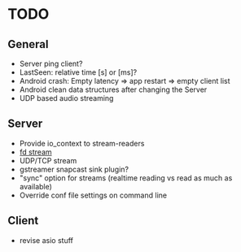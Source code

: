 TODO
====

General
-------

- Server ping client?
- LastSeen: relative time [s] or [ms]?
- Android crash: Empty latency => app restart => empty client list
- Android clean data structures after changing the Server
- UDP based audio streaming

Server
------

- Provide io_context to stream-readers
- [fd stream](https://gstreamer.freedesktop.org/data/doc/gstreamer/head/gstreamer-plugins/html/gstreamer-plugins-fdsink.html)
- UDP/TCP stream
- gstreamer snapcast sink plugin?
- "sync" option for streams (realtime reading vs read as much as available)
- Override conf file settings on command line

Client
------

- revise asio stuff
